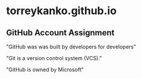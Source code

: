 # torreykanko.github.io

## GitHub Account Assignment

"GitHub was was built by developers for developers"

"Git is a version control system (VCS)."

"GitHub is owned by Microsoft"
